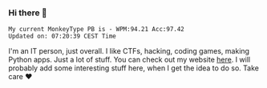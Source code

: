 ### Hi there 👋
<!-- PB START -->
```
My current MonkeyType PB is - WPM:94.21 Acc:97.42
Updated on: 07:20:39 CEST Time
```
<!-- PB END -->
I'm an IT person, just overall. I like CTFs, hacking, coding games, making Python apps. Just a lot of stuff.
You can check out my website [here](https://skill3472.github.io/).
I will probably add some interesting stuff here, when I get the idea to do so. Take care ❤️
